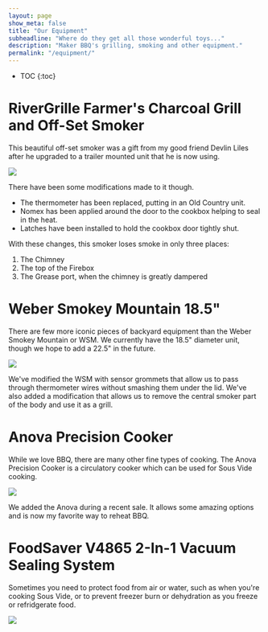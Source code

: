 ```yaml
---
layout: page
show_meta: false
title: "Our Equipment"
subheadline: "Where do they get all those wonderful toys..."
description: "Maker BBQ's grilling, smoking and other equipment."
permalink: "/equipment/"
---
```


* TOC
{:toc}

# RiverGrille Farmer's Charcoal Grill and Off-Set Smoker

This beautiful off-set smoker was a gift from my good friend Devlin Liles after he upgraded to a trailer mounted unit that he is now using.

<img src="{{ site.urlimg }}rivergrille.jpg" />

There have been some modifications made to it though.

* The thermometer has been replaced, putting in an Old Country unit.
* Nomex has been applied around the door to the cookbox helping to seal in the heat.
* Latches have been installed to hold the cookbox door tightly shut.

With these changes, this smoker loses smoke in only three places:

1. The Chimney
1. The top of the Firebox
1. The Grease port, when the chimney is greatly dampered

# Weber Smokey Mountain 18.5"

There are few more iconic pieces of backyard equipment than the
Weber Smokey Mountain or WSM.  We currently have the 18.5" diameter unit, though
we hope to add a 22.5" in the future.

<img src="{{ site.urlimg }}wsm.jpg" />

We've modified the WSM with sensor grommets that allow us to pass through
thermometer wires without smashing them under the lid.  We've also added
a modification that allows us to remove the central smoker part of the body
and use it as a grill.

# Anova Precision Cooker

While we love BBQ, there are many other fine types of cooking.  The Anova
Precision Cooker is a circulatory cooker which can be used for Sous Vide
cooking.

<img src="{{ site.urlimg }}anova.png" />

We added the Anova during a recent sale.  It allows some amazing options
and is now my favorite way to reheat BBQ.

# FoodSaver V4865 2-In-1 Vacuum Sealing System

Sometimes you need to protect food from air or water, such as when you're
cooking Sous Vide, or to prevent freezer burn or dehydration as you
freeze or refridgerate food.

<img src="{{ site.urlimg }}foodsaver.jpg" />
